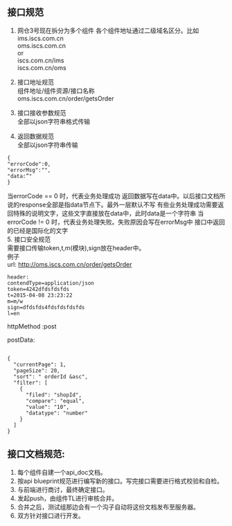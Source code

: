 ## 接口规范

1. 网仓3号现在拆分为多个组件
各个组件地址通过二级域名区分。比如  
ims.iscs.com.cn   
oms.iscs.com.cn  
or  
iscs.com.cn/ims  
iscs.com.cn/oms

2. 接口地址规范   
 组件地址/组件资源/接口名称  
oms.iscs.com.cn/order/getsOrder
3. 接口接收参数规范  
全部以json字符串格式传输
4. 返回数据规范   
全部以json字符串传输  
```
{
"errorCode":0,
"errorMsg":"",
"data:”"
}  
```
当errorCode == 0 时，代表业务处理成功
返回数据写在data中。以后接口文档所说的response全部是指data节点下。最外一层默认不写
有些业务处理成功需要返回特殊的说明文字，这些文字直接放在data中，此时data是一个字符串
当errorCode != 0 时，代表业务处理失败。失败原因会写在errorMsg中 
接口中返回的已经是国际化的文字      
5. 接口安全规范  
需要接口传输token,t,m(模块),sign放在header中。  
例子  
url:
http://oms.iscs.com.cn/order/getsOrder

```
header:
contendType=application/json
token=4242dfdsfdsfds
t=2015-04-08 23:23:22
m=m/w 
sign=dfdsfds4fdsfdsfdsfds
l=en

```

httpMethod :post  

 
postData:  
```

{
  "currentPage": 1,
  "pageSize": 20,
  "sort": " orderId &asc",
  "filter": [
    {
      "filed": "shopId",
      "compare": "equal",
      "value": "10",
      "datatype": "number"
    }
  ]
}

```


## 接口文档规范:   

1. 每个组件自建一个api_doc文档。
2. 按api blueprint规范进行编写新的接口。写完接口需要进行格式校验和自检。
3. 与前端进行商讨，最终确定接口。
4. 发起push，由组件TL进行审核合并。
5. 合并之后，测试组那边会有一个沟子自动将这份文档发布至服务器。
6. 双方针对接口进行开发。